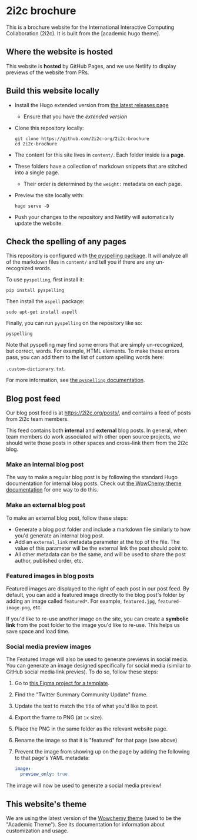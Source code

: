 # 2i2c brochure

This is a brochure website for the International Interactive Computing Collaboration (2i2c).
It is built from the [academic hugo theme].

## Where the website is hosted

This website is **hosted** by GitHub Pages, and we use Netlify to display previews of the website from PRs.

## Build this website locally

* Install the Hugo extended version from [the latest releases page](https://github.com/gohugoio/hugo/releases)
  - Ensure that you have the *extended version*
* Clone this repository locally:

  ```
  git clone https://github.com/2i2c-org/2i2c-brochure
  cd 2i2c-brochure
  ```
* The content for this site lives in `content/`. Each folder inside is a **page**.
* These folders have a collection of markdown snippets that are stitched into a single page.
  - Their order is determined by the `weight:` metadata on each page.
* Preview the site locally with:

  ```
  hugo serve -D
  ```
* Push your changes to the repository and Netlify will automatically update the website.

## Check the spelling of any pages

This repository is configured with [the pyspelling package](https://facelessuser.github.io/pyspelling/). It will analyze all of the markdown files in `content/` and tell you if there are any un-recognized words.

To use `pyspelling`, first install it:

```
pip install pyspelling
```

Then install the `aspell` package:

```
sudo apt-get install aspell
```

Finally, you can run `pyspelling` on the repository like so:

```
pyspelling
```

Note that pyspelling may find some errors that are simply un-recognized, but correct, words. For example, HTML elements. To make these errors pass, you can add them to the list of custom spelling words here:

`.custom-dictionary.txt`.

For more information, see [the `pyspelling` documentation](https://facelessuser.github.io/pyspelling/).

## Blog post feed

Our blog post feed is at https://2i2c.org/posts/, and contains a feed of posts from 2i2c team members.

This feed contains both **internal** and **external** blog posts.
In general, when team members do work associated with other open source projects, we should write those posts in other spaces and cross-link them from the 2i2c blog.

### Make an internal blog post

The way to make a regular blog post is by following the standard Hugo documentation for internal blog posts. Check out [the WowChemy theme documentation](https://wowchemy.com/docs/content/blog-posts/) for one way to do this.

### Make an external blog post

To make an external blog post, follow these steps:

- Generate a blog post folder and include a markdown file similarly to how you'd generate an internal blog post.
- Add an `external_link` metadata parameter at the top of the file. The value of this parameter will be the external link the post should point to.
- All other metadata can be the same, and will be used to share the post author, published order, etc.

### Featured images in blog posts

Featured images are displayed to the right of each post in our post feed.
By default, you can add a featured image directly to the blog post's folder by adding an image called `featured*`. For example, `featured.jpg`, `featured-image.png`, etc.

If you'd like to re-use another image on the site, you can create a **symbolic link** from the post folder to the image you'd like to re-use. This helps us save space and load time.

### Social media preview images

The Featured Image will also be used to generate previews in social media.
You can generate an image designed specifically for social media (similar to GitHub social media link previes).
To do so, follow these steps:

1. Go to [this Figma project for a template](https://www.figma.com/file/EYFRCag2gfYGdEZGFrXgzv/2i2c-Logos?node-id=117%3A67).
2. Find the "Twitter Summary Community Update" frame.
3. Update the text to match the title of what you'd like to post.
4. Export the frame to PNG (at `1x` size).
5. Place the PNG in the same folder as the relevant website page.
6. Rename the image so that it is "featured" for that page (see above)
7. Prevent the image from showing up on the page by adding the following to that page's YAML metadata:

   ```yaml
   image:
     preview_only: true
   ```

The image will now be used to generate a social media preview!

## This website's theme

We are using the latest version of the [Wowchemy theme](https://wowchemy.com/docs/) (used to be the "Academic Theme"). See its documentation for information about customization and usage.
